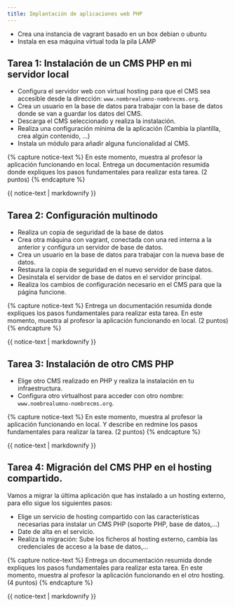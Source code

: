 ```yaml
---
title: Implantación de aplicaciones web PHP
---
```


* Crea una instancia de vagrant basado en un box debian o ubuntu
* Instala en esa máquina virtual toda la pila LAMP

## Tarea 1: Instalación de un CMS PHP en mi servidor local

* Configura el servidor web con virtual hosting para que el CMS sea accesible desde la dirección: `www.nombrealumno-nombrecms.org`.
* Crea un usuario en la base de datos para trabajar con la base de datos donde se van a guardar los datos del CMS.
* Descarga el CMS seleccionado y realiza la instalación.
* Realiza una configuración mínima de la aplicación (Cambia la plantilla, crea algún contenido, ...)
* Instala un módulo para añadir alguna funcionalidad al CMS.

{% capture notice-text %}
En este momento, muestra al profesor la aplicación funcionando en local. Entrega un documentación resumida donde expliques los pasos fundamentales para realizar esta tarea. (2 puntos)
{% endcapture %}<div class="notice--info">{{ notice-text | markdownify }}</div>

## Tarea 2: Configuración multinodo

* Realiza un copia de seguridad de la base de datos
* Crea otra máquina con vagrant, conectada con una red interna a la anterior y configura un servidor de base de datos.
* Crea un usuario en la base de datos para trabajar con la nueva base de datos.
* Restaura la copia de seguridad en el nuevo servidor de base datos.
* Desinstala el servidor de base de datos en el servidor principal.
* Realiza los cambios de configuración necesario en el CMS para que la página funcione.

{% capture notice-text %}
Entrega un documentación resumida donde expliques los pasos fundamentales para realizar esta tarea.
En este momento, muestra al profesor la aplicación funcionando en local. (2 puntos)
{% endcapture %}<div class="notice--info">{{ notice-text | markdownify }}</div>

## Tarea 3: Instalación de otro CMS PHP

* Elige otro CMS realizado en PHP y realiza la instalación en tu infraestructura. 
* Configura otro virtualhost para acceder con otro nombre: `www.nombrealumno-nombrecms.org`.

{% capture notice-text %}
En este momento, muestra al profesor la aplicación funcionando en local. Y describe en redmine los pasos fundamentales para realizar la tarea. (2 puntos)
{% endcapture %}<div class="notice--info">{{ notice-text | markdownify }}</div>

## Tarea 4: Migración del CMS PHP en el hosting compartido.

Vamos a migrar la última aplicación que has instalado a un hosting externo, para ello sigue los siguientes pasos:

* Elige un servicio de hosting compartido con las características necesarias para instalar un CMS PHP (soporte PHP, base de datos,...)
* Date de alta en el servicio.
* Realiza la migración: Sube los ficheros al hosting externo, cambia las credenciales de acceso a la base de datos,...

{% capture notice-text %}
Entrega un documentación resumida donde expliques los pasos fundamentales para realizar esta tarea.
En este momento, muestra al profesor la aplicación funcionando en el otro hosting. (4 puntos)
{% endcapture %}<div class="notice--info">{{ notice-text | markdownify }}</div>
